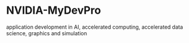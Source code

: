 # NVIDIA-MyDevPro
application development in AI, accelerated computing, accelerated data science, graphics and simulation
